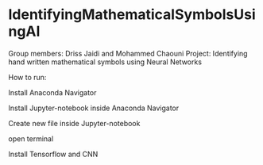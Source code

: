 # IdentifyingMathematicalSymbolsUsingAI

Group members: Driss Jaidi and Mohammed Chaouni
Project: Identifying hand written mathematical symbols using Neural Networks

How to run:

Install Anaconda Navigator

Install Jupyter-notebook inside Anaconda Navigator

Create new file inside Jupyter-notebook

open terminal 

Install Tensorflow and CNN



